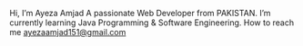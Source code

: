  Hi, I’m Ayeza Amjad
 A passionate Web Developer from PAKISTAN.
 I’m currently learning Java Programming & Software Engineering.
 How to reach me ayezaamjad151@gmail.com 

<!---
AYEZAAMJAD151/AYEZAAMJAD151 is a ✨ special ✨ repository because its `README.md` (this file) appears on your GitHub profile.
You can click the Preview link to take a look at your changes.
--->
